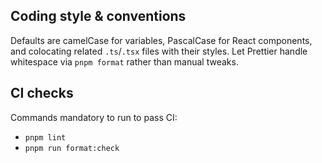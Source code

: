 ## Coding style & conventions

Defaults are camelCase for variables, PascalCase for React components, and colocating related `.ts`/`.tsx` files with their styles. Let Prettier handle whitespace via `pnpm format` rather than manual tweaks.

## CI checks

Commands mandatory to run to pass CI:
- `pnpm lint`
- `pnpm run format:check`
